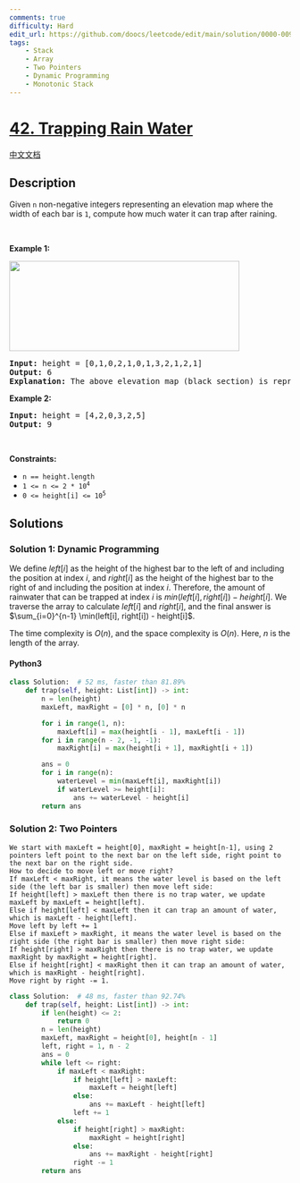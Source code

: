 ```yaml
---
comments: true
difficulty: Hard
edit_url: https://github.com/doocs/leetcode/edit/main/solution/0000-0099/0042.Trapping%20Rain%20Water/README_EN.md
tags:
    - Stack
    - Array
    - Two Pointers
    - Dynamic Programming
    - Monotonic Stack
---
```


<!-- problem:start -->

# [42. Trapping Rain Water](https://leetcode.com/problems/trapping-rain-water)

[中文文档](/solution/0000-0099/0042.Trapping%20Rain%20Water/README.md)

## Description

<!-- description:start -->

<p>Given <code>n</code> non-negative integers representing an elevation map where the width of each bar is <code>1</code>, compute how much water it can trap after raining.</p>

<p>&nbsp;</p>
<p><strong class="example">Example 1:</strong></p>
<img src="https://fastly.jsdelivr.net/gh/doocs/leetcode@main/solution/0000-0099/0042.Trapping%20Rain%20Water/images/rainwatertrap.png" style="width: 412px; height: 161px;" />
<pre>
<strong>Input:</strong> height = [0,1,0,2,1,0,1,3,2,1,2,1]
<strong>Output:</strong> 6
<strong>Explanation:</strong> The above elevation map (black section) is represented by array [0,1,0,2,1,0,1,3,2,1,2,1]. In this case, 6 units of rain water (blue section) are being trapped.
</pre>

<p><strong class="example">Example 2:</strong></p>

<pre>
<strong>Input:</strong> height = [4,2,0,3,2,5]
<strong>Output:</strong> 9
</pre>

<p>&nbsp;</p>
<p><strong>Constraints:</strong></p>

<ul>
	<li><code>n == height.length</code></li>
	<li><code>1 &lt;= n &lt;= 2 * 10<sup>4</sup></code></li>
	<li><code>0 &lt;= height[i] &lt;= 10<sup>5</sup></code></li>
</ul>

<!-- description:end -->

## Solutions

<!-- solution:start -->

### Solution 1: Dynamic Programming

We define $left[i]$ as the height of the highest bar to the left of and including the position at index $i$, and $right[i]$ as the height of the highest bar to the right of and including the position at index $i$. Therefore, the amount of rainwater that can be trapped at index $i$ is $min(left[i], right[i]) - height[i]$. We traverse the array to calculate $left[i]$ and $right[i]$, and the final answer is $\sum_{i=0}^{n-1} \min(left[i], right[i]) - height[i]$.

The time complexity is $O(n)$, and the space complexity is $O(n)$. Here, $n$ is the length of the array.

<!-- tabs:start -->

#### Python3

```python
class Solution:  # 52 ms, faster than 81.89%
    def trap(self, height: List[int]) -> int:
        n = len(height)
        maxLeft, maxRight = [0] * n, [0] * n

        for i in range(1, n):
            maxLeft[i] = max(height[i - 1], maxLeft[i - 1])
        for i in range(n - 2, -1, -1):
            maxRight[i] = max(height[i + 1], maxRight[i + 1])

        ans = 0
        for i in range(n):
            waterLevel = min(maxLeft[i], maxRight[i])
            if waterLevel >= height[i]:
                ans += waterLevel - height[i]
        return ans
```

### Solution 2: Two Pointers
```
We start with maxLeft = height[0], maxRight = height[n-1], using 2 pointers left point to the next bar on the left side, right point to the next bar on the right side.
How to decide to move left or move right?
If maxLeft < maxRight, it means the water level is based on the left side (the left bar is smaller) then move left side:
If height[left] > maxLeft then there is no trap water, we update maxLeft by maxLeft = height[left].
Else if height[left] < maxLeft then it can trap an amount of water, which is maxLeft - height[left].
Move left by left += 1
Else if maxLeft > maxRight, it means the water level is based on the right side (the right bar is smaller) then move right side:
If height[right] > maxRight then there is no trap water, we update maxRight by maxRight = height[right].
Else if height[right] < maxRight then it can trap an amount of water, which is maxRight - height[right].
Move right by right -= 1.
```
```python
class Solution:  # 48 ms, faster than 92.74%
    def trap(self, height: List[int]) -> int:
        if len(height) <= 2:
            return 0
        n = len(height)
        maxLeft, maxRight = height[0], height[n - 1]
        left, right = 1, n - 2
        ans = 0
        while left <= right:
            if maxLeft < maxRight:
                if height[left] > maxLeft:
                    maxLeft = height[left]
                else:
                    ans += maxLeft - height[left]
                left += 1
            else:
                if height[right] > maxRight:
                    maxRight = height[right]
                else:
                    ans += maxRight - height[right]
                right -= 1
        return ans
```

